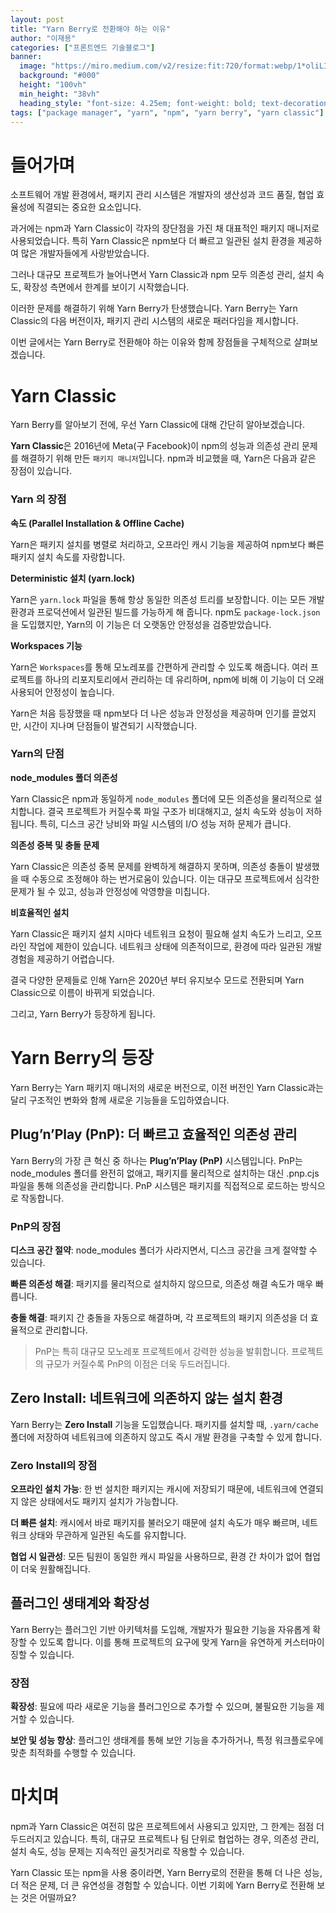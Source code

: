 ```yaml
---
layout: post
title: "Yarn Berry로 전환해야 하는 이유"
author: "이재용"
categories: ["프론트엔드 기술블로그"]
banner:
  image: "https://miro.medium.com/v2/resize:fit:720/format:webp/1*oliLINATMZtQWJQWHBGGIA.png"
  background: "#000"
  height: "100vh"
  min_height: "38vh"
  heading_style: "font-size: 4.25em; font-weight: bold; text-decoration: underline"
tags: ["package manager", "yarn", "npm", "yarn berry", "yarn classic"]
---
```


# 들어가며

소프트웨어 개발 환경에서, 패키지 관리 시스템은 개발자의 생산성과 코드 품질, 협업 효율성에 직결되는 중요한 요소입니다.

과거에는 npm과 Yarn Classic이 각자의 장단점을 가진 채 대표적인 패키지 매니저로 사용되었습니다. 특히 Yarn Classic은 npm보다 더 빠르고 일관된 설치 환경을 제공하여 많은 개발자들에게 사랑받았습니다.

그러나 대규모 프로젝트가 늘어나면서 Yarn Classic과 npm 모두 의존성 관리, 설치 속도, 확장성 측면에서 한계를 보이기 시작했습니다.

이러한 문제를 해결하기 위해 Yarn Berry가 탄생했습니다. Yarn Berry는 Yarn Classic의 다음 버전이자, 패키지 관리 시스템의 새로운 패러다임을 제시합니다.

이번 글에서는 Yarn Berry로 전환해야 하는 이유와 함께 장점들을 구체적으로 살펴보겠습니다.

# Yarn Classic
Yarn Berry를 알아보기 전에, 우선 Yarn Classic에 대해 간단히 알아보겠습니다.

**Yarn Classic**은 2016년에 Meta(구 Facebook)이 npm의 성능과 의존성 관리 문제를 해결하기 위해 만든 `패키지 매니저`입니다. npm과 비교했을 때, Yarn은 다음과 같은 장점이 있습니다.

### Yarn 의 장점

**속도 (Parallel Installation & Offline Cache)**

Yarn은 패키지 설치를 병렬로 처리하고, 오프라인 캐시 기능을 제공하여 npm보다 빠른 패키지 설치 속도를 자랑합니다.

**Deterministic 설치 (yarn.lock)**

Yarn은 `yarn.lock` 파일을 통해 항상 동일한 의존성 트리를 보장합니다. 이는 모든 개발 환경과 프로덕션에서 일관된 빌드를 가능하게 해 줍니다. npm도 `package-lock.json`을 도입했지만, Yarn의 이 기능은 더 오랫동안 안정성을 검증받았습니다.

**Workspaces 기능**

Yarn은 `Workspaces`를 통해 모노레포를 간편하게 관리할 수 있도록 해줍니다. 여러 프로젝트를 하나의 리포지토리에서 관리하는 데 유리하며, npm에 비해 이 기능이 더 오래 사용되어 안정성이 높습니다.

Yarn은 처음 등장했을 때 npm보다 더 나은 성능과 안정성을 제공하며 인기를 끌었지만, 시간이 지나며 단점들이 발견되기 시작했습니다.

### Yarn의 단점

**node_modules 폴더 의존성**

Yarn Classic은 npm과 동일하게 `node_modules` 폴더에 모든 의존성을 물리적으로 설치합니다. 결국 프로젝트가 커질수록 파일 구조가 비대해지고, 설치 속도와 성능이 저하됩니다. 특히, 디스크 공간 낭비와 파일 시스템의 I/O 성능 저하 문제가 큽니다.

**의존성 중복 및 충돌 문제**

Yarn Classic은 의존성 중복 문제를 완벽하게 해결하지 못하며, 의존성 충돌이 발생했을 때 수동으로 조정해야 하는 번거로움이 있습니다. 이는 대규모 프로젝트에서 심각한 문제가 될 수 있고, 성능과 안정성에 악영향을 미칩니다.

**비효율적인 설치**

Yarn Classic은 패키지 설치 시마다 네트워크 요청이 필요해 설치 속도가 느리고, 오프라인 작업에 제한이 있습니다. 네트워크 상태에 의존적이므로, 환경에 따라 일관된 개발 경험을 제공하기 어렵습니다.

결국 다양한 문제들로 인해 Yarn은 2020년 부터 유지보수 모드로 전환되며 Yarn Classic으로 이름이 바뀌게 되었습니다.

그리고, Yarn Berry가 등장하게 됩니다.

# Yarn Berry의 등장

Yarn Berry는 Yarn 패키지 매니저의 새로운 버전으로, 이전 버전인 Yarn Classic과는 달리 구조적인 변화와 함께 새로운 기능들을 도입하였습니다.

## **Plug’n’Play (PnP): 더 빠르고 효율적인 의존성 관리**

Yarn Berry의 가장 큰 혁신 중 하나는 **Plug’n’Play (PnP)** 시스템입니다. PnP는 node_modules 폴더를 완전히 없애고, 패키지를 물리적으로 설치하는 대신 .pnp.cjs 파일을 통해 의존성을 관리합니다. PnP 시스템은 패키지를 직접적으로 로드하는 방식으로 작동합니다.

### PnP의 장점

**디스크 공간 절약**: node_modules 폴더가 사라지면서, 디스크 공간을 크게 절약할 수 있습니다.

**빠른 의존성 해결**: 패키지를 물리적으로 설치하지 않으므로, 의존성 해결 속도가 매우 빠릅니다.

**충돌 해결**: 패키지 간 충돌을 자동으로 해결하며, 각 프로젝트의 패키지 의존성을 더 효율적으로 관리합니다.

> PnP는 특히 대규모 모노레포 프로젝트에서 강력한 성능을 발휘합니다.
프로젝트의 규모가 커질수록 PnP의 이점은 더욱 두드러집니다.
>

## **Zero Install: 네트워크에 의존하지 않는 설치 환경**

Yarn Berry는 **Zero Install** 기능을 도입했습니다. 패키지를 설치할 때, `.yarn/cache` 폴더에 저장하여 네트워크에 의존하지 않고도 즉시 개발 환경을 구축할 수 있게 합니다.

### Zero Install의 장점

**오프라인 설치 가능**: 한 번 설치한 패키지는 캐시에 저장되기 때문에, 네트워크에 연결되지 않은 상태에서도 패키지 설치가 가능합니다.

**더 빠른 설치**: 캐시에서 바로 패키지를 불러오기 때문에 설치 속도가 매우 빠르며, 네트워크 상태와 무관하게 일관된 속도를 유지합니다.

**협업 시 일관성**: 모든 팀원이 동일한 캐시 파일을 사용하므로, 환경 간 차이가 없어 협업이 더욱 원활해집니다.

## **플러그인 생태계와 확장성**

Yarn Berry는 플러그인 기반 아키텍처를 도입해, 개발자가 필요한 기능을 자유롭게 확장할 수 있도록 합니다. 이를 통해 프로젝트의 요구에 맞게 Yarn을 유연하게 커스터마이징할 수 있습니다.

### 장점

**확장성**: 필요에 따라 새로운 기능을 플러그인으로 추가할 수 있으며, 불필요한 기능을 제거할 수 있습니다.

**보안 및 성능 향상**: 플러그인 생태계를 통해 보안 기능을 추가하거나, 특정 워크플로우에 맞춘 최적화를 수행할 수 있습니다.

# 마치며

npm과 Yarn Classic은 여전히 많은 프로젝트에서 사용되고 있지만, 그 한계는 점점 더 두드러지고 있습니다. 특히, 대규모 프로젝트나 팀 단위로 협업하는 경우, 의존성 관리, 설치 속도, 성능 문제는 지속적인 골칫거리로 작용할 수 있습니다. 

Yarn Classic 또는 npm을 사용 중이라면, Yarn Berry로의 전환을 통해 더 나은 성능, 더 적은 문제, 더 큰 유연성을 경험할 수 있습니다. 이번 기회에 Yarn Berry로 전환해 보는 것은 어떨까요?
